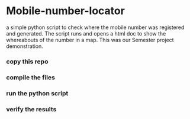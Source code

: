 # Mobile-number-locator

a simple python script to check where the mobile number was registered and generated. The script runs and opens a html doc to show the whereabouts of the number in a map.
This was our Semester project demonstration. 
### copy this repo
### compile the files
### run the python script
### verify the results
